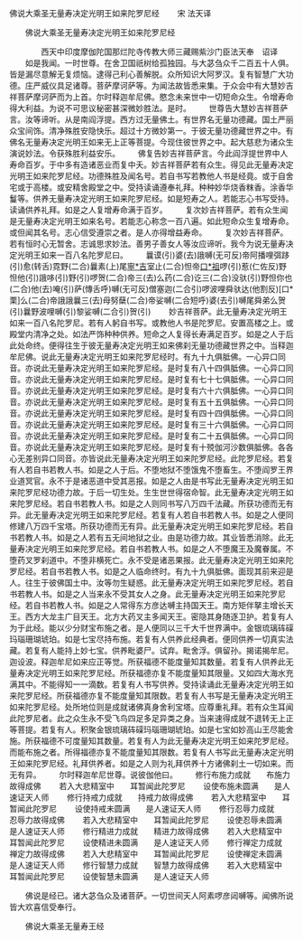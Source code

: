   佛说大乘圣无量寿决定光明王如来陀罗尼经
　　宋 法天译




　　佛说大乘圣无量寿决定光明王如来陀罗尼经

　　　　西天中印度摩伽陀国那烂陀寺传教大师三藏赐紫沙门臣法天奉　诏译
　　如是我闻。一时世尊。在舍卫国祇树给孤独园。与大苾刍众千二百五十人俱。皆是漏尽意解无复烦恼。逮得己利心善解脱。众所知识大阿罗汉。复有智慧广大功德。庄严威仪具足诸尊。菩萨摩诃萨等。为闻法故皆悉来集。于众会中有大慧妙吉祥菩萨摩诃萨而为上首。尔时释迦牟尼佛。愍念未来世中一切短命众生。令增寿命得大利益。为说不可思议秘密甚深微妙胜法。是时。
　　世尊告大慧妙吉祥菩萨言。汝等谛听。从是南阎浮提。西方过无量佛土。有世界名无量功德藏。国土严丽众宝间饰。清净殊胜安隐快乐。超过十方微妙第一。于彼无量功德藏世界之中。有佛名无量寿决定光明王如来无上正等菩提。今现住彼世界之中。起大慈悲为诸众生演说妙法。令获殊胜利益安乐。
　　佛复告妙吉祥菩萨言。今此阎浮提世界中人寿命百岁。于中多有造诸恶业而复中夭。妙吉祥菩萨若有众生。得见此无量寿决定光明王如来陀罗尼经。功德殊胜及闻名号。若自书写若教他人书是经竟。或于自舍宅或于高楼。或安精舍殿堂之中。受持读诵遵奉礼拜。种种妙华烧香粖香。涂香华鬘等。供养无量寿决定光明王如来陀罗尼经。如是短寿之人。若能志心书写受持。读诵供养礼拜。如是之人复增寿命满于百岁。
　　复次妙吉祥菩萨。若有众生闻是无量寿决定光明王如来名号。若能志心称念一百八遍。如此短命众生复增寿命。或但闻其名号。志心信受遵崇之者。是人亦得增益寿命。
　　复次妙吉祥菩萨。若有恒时心无暂舍。志诚思求妙法。善男子善女人等汝应谛听。我今为说无量寿决定光明王如来一百八名陀罗尼曰。
　　曩谟(引)婆(去)誐嚩(无可反)帝阿播哩弭跢(引)愈(转舌)霓野(二合)曩素(上)尾[寧*吉](宁吉反)室止(二合)怛帝[口*祖](仁祖反)啰(引)惹(仁佐反)野怛他(引)誐哆(引)野(引)啰贺(二合)帝三(去)么药(二合)讫三(二合)没驮(引)野怛你也(二合)他(去)唵(引)萨(慱舌呼)嚩(无可反)僧塞迦(二合引)啰波哩舜驮达(他割反)[口*栗]么(二合)帝誐誐曩三(去)母努蘖(二合)帝娑嚩(二合短呼)婆(去引)嚩尾舜弟么贺(引)曩野波哩嚩(引)黎娑嚩(二合引)贺(引)
　　妙吉祥菩萨。此无量寿决定光明王如来一百八名陀罗尼。若有人躬自书写。或教他人书是陀罗尼。安置高楼之上。或殿堂内清净之处。如法严饰种种供养。短命之人复得长寿满足百岁。如是之人于后此处命终。便得往生于彼无量寿决定光明王如来佛刹无量功德藏世界之中。当释迦牟尼佛。说此无量寿决定光明王如来陀罗尼经时。有九十九俱胝佛。一心异口同音。亦说此无量寿决定光明王如来陀罗尼经。是时复有八十四俱胝佛。一心异口同音。亦说此无量寿决定光明王如来陀罗尼经。是时复有七十七俱胝佛。一心异口同音。亦说此无量寿决定光明王如来陀罗尼经。是时复有六十六俱胝佛。一心异口同音。亦说此无量寿决定光明王如来陀罗尼经。是时复有五十五俱胝佛。一心异口同音。亦说此无量寿决定光明王如来陀罗尼经。是时复有四十四俱胝佛。一心异口同音。亦说此无量寿决定光明王如来陀罗尼经。是时复有三十六俱胝佛。一心异口同音。亦说此无量寿决定光明王如来陀罗尼经。是时复有二十五俱胝佛。一心异口同音。亦说此无量寿决定光明王如来陀罗尼经。是时复有十殑伽河沙数俱胝佛。各各心无差别异口同音。亦皆说此无量寿决定光明王如来陀罗尼经。此陀罗尼经。若复有人若自书若教人书。如是之人于后。不堕地狱不堕饿鬼不堕畜生。不堕阎罗王界业道冥官。永不于是诸恶道中受其恶报。如是之人由是书写此无量寿决定光明王如来陀罗尼经功德力故。于后一切生处。生生世世得宿命智。此无量寿决定光明王如来陀罗尼经。若自书若教人书。如是之人则同书写八万四千法藏。所获功德而无有异。此无量寿决定光明王如来陀罗尼经。若复有人若自书若教人书。如是之人便同修建八万四千宝塔。所获功德而无有异。此无量寿决定光明王如来陀罗尼经。若自书若教人书。如是之人若有五无间地狱之业。由是功德力故。其业皆悉消除。此无量寿决定光明王如来陀罗尼经。若自书若教人书。如是之人不堕魔王及魔眷属。不堕药叉罗刹道中。不堕非横死亡。永不受是诸恶果报。此无量寿决定光明王如来陀罗尼经。若自书若教人书。如是之人临命终时。有九十九俱胝佛。面现其前来迎是人。往生于彼佛国土中。汝等勿生疑惑。此无量寿决定光明王如来陀罗尼经。若自书若教人书。如是之人当来永不受其女人之身。此无量寿决定光明王如来陀罗尼经。若自书若教人书。如是之人常得东方彦达嚩主持国天王。南方矩伴拏主增长天王。西方大龙主广目天王。北方大药叉主多闻天王。密隐其身随逐卫护。若复有人为于此经。能以少分财宝布施之者。是人便同以三千大千世界满中。金银琉璃砗磲玛瑙珊瑚琥珀。如是七宝尽持布施。若复有人供养此经典者。便同供养一切真实法藏。若复有人能持上妙七宝。供养毗婆尸。试弃。毗舍浮。俱留孙。揭诺揭牟尼。迦设波。释迦牟尼如来应正等觉。所获福德不能度量知其数量。若复有人供养此无量寿决定光明王如来陀罗尼经。所获福德亦复不能度量知其限量。又如四大海水充满其中。不能得知一一滴数。若复有人书写供养。受持读诵此无量寿决定光明王如来陀罗尼经。所获福德亦复不能度量知其限数。若复有人书写是无量寿决定光明王如来陀罗尼经。处所地位则是成就诸佛真身舍利宝塔。应尊重礼拜。若有众生耳闻此陀罗尼者。此之众生永不受飞鸟四足多足异类之身。当来速得成就不退转无上正等菩提。若复有人。积聚金银琉璃砗磲玛瑙珊瑚琥珀。如是七宝如妙高山王尽能舍施。所获福德不可度量知其数量。若复有人为此无量寿决定光明王如来陀罗尼经。而能布施之者。所得福德亦复不能度量知其限数。若复有人书写此无量寿决定光明王如来陀罗尼经。礼拜供养者。如是之人则为礼拜供养十方诸佛刹土一切如来。而无有异。
　　尔时释迦牟尼世尊。说彼伽他曰。
　　修行布施力成就　　布施力故得成佛
　　若入大悲精室中　　耳暂闻此陀罗尼
　　设使布施未圆满　　是人速证天人师
　　修行持戒力成就　　持戒力故得成佛
　　若入大悲精室中　　耳暂闻此陀罗尼
　　设使持戒未圆满　　是人速证天人师
　　修行忍辱力成就　　忍辱力故得成佛
　　若入大悲精室中　　耳暂闻此陀罗尼
　　设使忍辱未圆满　　是人速证天人师
　　修行精进力成就　　精进力故得成佛
　　若入大悲精室中　　耳暂闻此陀罗尼
　　设使精进未圆满　　是人速证天人师
　　修行禅定力成就　　禅定力故得成佛
　　若入大悲精室中　　耳暂闻此陀罗尼
　　设使禅定未圆满　　是人速证天人师
　　修行智慧力成就　　智慧力故得成佛
　　若入大悲精室中　　耳暂闻此陀罗尼
　　设使智慧未圆满　　是人速证天人师

　　佛说是经已。诸大苾刍众及诸菩萨。一切世间天人阿素啰彦闼嚩等。闻佛所说皆大欢喜信受奉行。

　　佛说大乘圣无量寿王经


